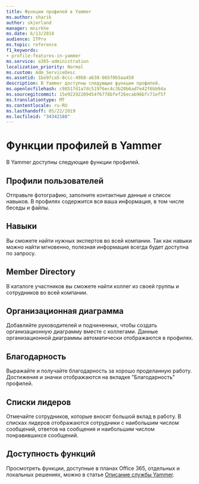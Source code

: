 ```yaml
---
title: Функции профилей в Yammer
ms.author: sharik
author: skjerland
manager: mnirkhe
ms.date: 6/13/2018
audience: ITPro
ms.topic: reference
f1_keywords:
- profile-features-in-yammer
ms.service: o365-administration
localization_priority: Normal
ms.custom: Adm_ServiceDesc
ms.assetid: 1be9fca5-8ccc-49b8-a638-065f0b5aa450
description: В Yammer доступны следующие функции профилей.
ms.openlocfilehash: c98517d1a7dc51976ec4c3b20b6ad7e42f6bb94a
ms.sourcegitcommit: 15e92292209454f6778bfef26ecab96bfc71ef5f
ms.translationtype: MT
ms.contentlocale: ru-RU
ms.lasthandoff: 05/22/2019
ms.locfileid: "34342188"
---
```

# <a name="profile-features-in-yammer"></a>Функции профилей в Yammer

В Yammer доступны следующие функции профилей.
  
## <a name="user-profiles"></a>Профили пользователей
<a name="bkmk_UserProfiles"> </a>

Отправьте фотографию, заполните контактные данные и список навыков. В профилях содержится вся ваша информация, в том числе беседы и файлы.
  
## <a name="expertise"></a>Навыки
<a name="bkmk_Expertise"> </a>

Вы сможете найти нужных экспертов во всей компании. Так как навыки можно найти мгновенно, полезная информация всегда будет доступна по запросу.
  
## <a name="member-directory"></a>Member Directory
<a name="bkmk_MemberDirectory"> </a>

В каталоге участников вы сможете найти коллег из своей группы и сотрудников во всей компании.
  
## <a name="org-chart"></a>Организационная диаграмма
<a name="bkmk_OrgChart"> </a>

Добавляйте руководителей и подчиненных, чтобы создать организационную диаграмму вместе с коллегами. Данные организационной диаграммы автоматически отображаются в профилях.
  
## <a name="praise"></a>Благодарность
<a name="bkmk_Praise"> </a>

Выражайте и получайте благодарность за хорошо проделанную работу. Достижения и значки отображаются на вкладке "Благодарность" профилей.
  
## <a name="leaderboards"></a>Списки лидеров
<a name="bkmk_Leaderboards"> </a>

Отмечайте сотрудников, которые вносят большой вклад в работу. В списках лидеров отображаются сотрудники с наибольшим числом сообщений, ответов на сообщения и наибольшим числом понравившихся сообщений.
  
## <a name="feature-availability"></a>Доступность функций
<a name="bkmk_Leaderboards"> </a>

Просмотреть функции, доступные в планах Office 365, отдельных и локальных решениях, можно в статье [Описание службы Yammer](yammer-service-description.md).
  

